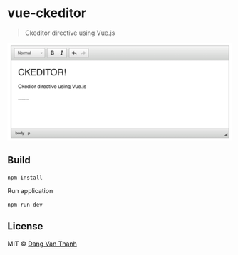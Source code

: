 # vue-ckeditor

> Ckeditor directive using Vue.js

![](screenshot.png)

## Build

```
npm install
```

Run application

```
npm run dev
```

## License

MIT © [Dang Van Thanh](http://dangthanh.org)
